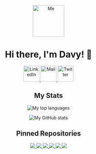 <div align="center">
    <img width="100" src="https://davydehaas.nl/assets/images/memoji.png" alt="Me">
    <h1>Hi there, I'm Davy! 🍺</h1>
    <a href="https://www.linkedin.com/in/davydehaas98" target="_blank" rel="noopener noreferrer">
        <img width="50" src="https://davydehaas.nl/assets/images/contact/linkedin.svg" alt="LinkedIn">
    </a>
    <a href="mailto:davy.dehaas98@gmail.com" target="_blank" rel="noopener noreferrer">
        <img width="50" src="https://davydehaas.nl/assets/images/contact/mail.svg" alt="Mail">
    </a>
    <a href="https://twitter.com/davydehaas98" target="_blank" rel="noopener noreferrer">
        <img width="50" src="https://davydehaas.nl/assets/images/contact/twitter.svg" alt="Twitter">
    </a>
</div>

<div align="center">
    <h2>My Stats</h2>
    <p>
        <img src="https://github-readme-stats.vercel.app/api/top-langs?username=davydehaas98&theme=algolia&count_private=true&layout=compact" alt="My top languages"/>
    </p>
    <!-- <p>
        <img src="https://github-readme-stats.vercel.app/api/wakatime?username=davydehaas98" alt="My Wakatime stats">
    </p> -->
    <p>
        <img src="https://github-readme-stats.vercel.app/api?username=davydehaas98&theme=algolia&show_icons=true&count_private=true" alt="My GitHub stats"/>
    </p>
</div>

<div align="center">
    <h2>Pinned Repositories</h2>
    <a href="https://github.com/davydehaas98/davydehaas.nl" target="_blank" rel="noopener noreferrer">
        <img src="https://github-readme-stats.vercel.app/api/pin?username=davydehaas98&repo=davydehaas.nl&show_owner=true&theme=algolia">
    </a>
    <a href="https://github.com/davydehaas98/project-euler" target="_blank" rel="noopener noreferrer">
        <img src="https://github-readme-stats.vercel.app/api/pin?username=davydehaas98&repo=project-euler&show_owner=true&theme=algolia">
    </a>
    <a href="https://github.com/davydehaas98/server" target="_blank" rel="noopener noreferrer">
        <img src="https://github-readme-stats.vercel.app/api/pin?username=davydehaas98&repo=server&show_owner=true&theme=algolia">
    </a>
    <a href="https://github.com/davydehaas98/media-server" target="_blank" rel="noopener noreferrer">
        <img src="https://github-readme-stats.vercel.app/api/pin?username=davydehaas98&repo=media-server&show_owner=true&theme=algolia">
    </a>
    <a href="https://github.com/davydehaas98/vcs7-visualization" target="_blank" rel="noopener noreferrer">
        <img src="https://github-readme-stats.vercel.app/api/pin?username=davydehaas98&repo=vcs7-visualization&show_owner=true&theme=algolia">
    </a>
    <a href="https://github.com/davydehaas98/reverse-proxy" target="_blank" rel="noopener noreferrer">
        <img src="https://github-readme-stats.vercel.app/api/pin?username=davydehaas98&repo=reverse-proxy&show_owner=true&theme=algolia">
    </a>
</div>
